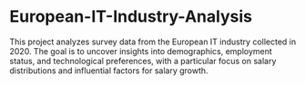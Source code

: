 # European-IT-Industry-Analysis
This project analyzes survey data from the European IT industry collected in 2020. The goal is to uncover insights into demographics, employment status, and technological preferences, with a particular focus on salary distributions and influential factors for salary growth.
